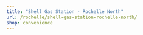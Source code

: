 ```yaml
---
title: "Shell Gas Station - Rochelle North"
url: /rochelle/shell-gas-station-rochelle-north/
shop: convenience
---
```

